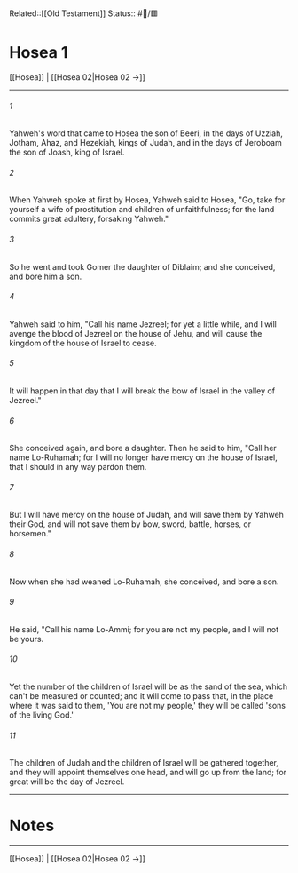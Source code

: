 Related::[[Old Testament]]
Status:: #📖/🟥
# Hosea 1

[[Hosea]] | [[Hosea 02|Hosea 02 →]]
***



###### 1 
Yahweh's word that came to Hosea the son of Beeri, in the days of Uzziah, Jotham, Ahaz, and Hezekiah, kings of Judah, and in the days of Jeroboam the son of Joash, king of Israel. 

###### 2 
When Yahweh spoke at first by Hosea, Yahweh said to Hosea, "Go, take for yourself a wife of prostitution and children of unfaithfulness; for the land commits great adultery, forsaking Yahweh." 

###### 3 
So he went and took Gomer the daughter of Diblaim; and she conceived, and bore him a son. 

###### 4 
Yahweh said to him, "Call his name Jezreel; for yet a little while, and I will avenge the blood of Jezreel on the house of Jehu, and will cause the kingdom of the house of Israel to cease. 

###### 5 
It will happen in that day that I will break the bow of Israel in the valley of Jezreel." 

###### 6 
She conceived again, and bore a daughter. Then he said to him, "Call her name Lo-Ruhamah; for I will no longer have mercy on the house of Israel, that I should in any way pardon them. 

###### 7 
But I will have mercy on the house of Judah, and will save them by Yahweh their God, and will not save them by bow, sword, battle, horses, or horsemen." 

###### 8 
Now when she had weaned Lo-Ruhamah, she conceived, and bore a son. 

###### 9 
He said, "Call his name Lo-Ammi; for you are not my people, and I will not be yours. 

###### 10 
Yet the number of the children of Israel will be as the sand of the sea, which can't be measured or counted; and it will come to pass that, in the place where it was said to them, 'You are not my people,' they will be called 'sons of the living God.' 

###### 11 
The children of Judah and the children of Israel will be gathered together, and they will appoint themselves one head, and will go up from the land; for great will be the day of Jezreel.

---
# Notes


***
[[Hosea]] | [[Hosea 02|Hosea 02 →]]
